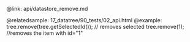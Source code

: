 @link: api/datastore_remove.md

@relatedsample:
	17_datatree/90_tests/02_api.html
@example:
	tree.remove(tree.getSelectedId()); // removes selected
	tree.remove(1); //removes the item with id="1"
